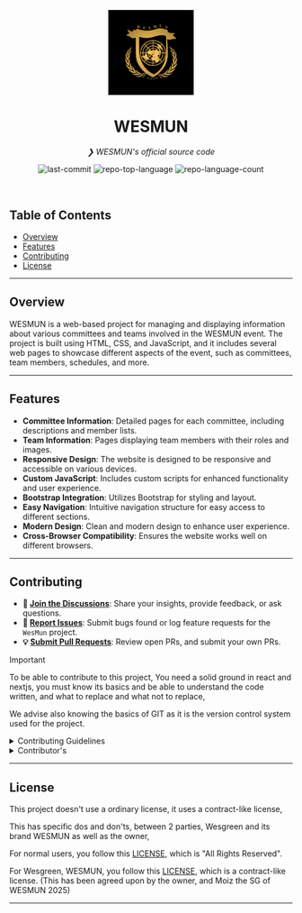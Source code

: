 <!--suppress ALL -->
<p align="center">
    <img src="public/wesmun.webp" align="center" width="30%" alt="MD Logo">
</p>
<p align="center"><h1 align="center">WESMUN</h1>
<p align="center">
    <em>❯ WESMUN's official source code</em>
</p>
<p align="center">
    <img src="https://img.shields.io/github/last-commit/DefinetlyNotAI/WesMun?style=default&logo=git&logoColor=white&color=0080ff" alt="last-commit">
    <img src="https://img.shields.io/github/languages/top/DefinetlyNotAI/WesMun?style=default&color=0080ff" alt="repo-top-language">
    <img src="https://img.shields.io/github/languages/count/DefinetlyNotAI/WesMun?style=default&color=0080ff" alt="repo-language-count">
</p>
<p align="center"><!-- default option, no dependency badges. -->
</p>
<br>

## Table of Contents

- [ Overview](#overview)
- [ Features](#features)
- [ Contributing](#contributing)
- [ License](#license)

---

## Overview

WESMUN is a web-based project for managing and displaying
information about various committees and teams involved in the WESMUN event.
The project is built using HTML, CSS, and JavaScript,
and it includes several web pages to showcase different aspects of the event,
such as committees, team members, schedules, and more.

---

## Features

- **Committee Information**: Detailed pages for each committee, including descriptions and member lists.
- **Team Information**: Pages displaying team members with their roles and images.
- **Responsive Design**: The website is designed to be responsive and accessible on various devices.
- **Custom JavaScript**: Includes custom scripts for enhanced functionality and user experience.
- **Bootstrap Integration**: Utilizes Bootstrap for styling and layout.
- **Easy Navigation**: Intuitive navigation structure for easy access to different sections.
- **Modern Design**: Clean and modern design to enhance user experience.
- **Cross-Browser Compatibility**: Ensures the website works well on different browsers.

---

## Contributing

- **💬 [Join the Discussions](https://github.com/DefinetlyNotAI/WesMun/discussions)**: Share your insights, provide
  feedback, or ask questions.
- **🐛 [Report Issues](https://github.com/DefinetlyNotAI/WesMun/issues)**: Submit bugs found or log feature requests for
  the `WesMun` project.
- **💡 [Submit Pull Requests](https://github.com/DefinetlyNotAI/WesMun/blob/main/CONTRIBUTING.md)**: Review open PRs, and
  submit your own PRs.

> [!IMPORTANT]
> To be able to contribute to this project,
> You need a solid ground in react and nextjs,
> you must know its basics and be able to understand the code written,
> and what to replace and what not to replace,
>
> We advise also knowing the basics of GIT as it is the version control
> system used for the project.

<details closed>
<summary>Contributing Guidelines</summary>

1. **Fork the Repository**: Start by forking the project repository to your GitHub account.
2. **Clone Locally**: Clone the forked repository to your local machine using a git client.
   ```sh
   git clone https://github.com/DefinetlyNotAI/WesMun
   ```
3. **Create a New Branch**: Always work on a new branch, giving it a descriptive name.
   ```sh
   git checkout -b new-feature-x
   ```
4. **Make Your Changes**: Develop and test your changes locally.
5. **Commit Your Changes**: Commit with a clear message describing your updates.
   ```sh
   git commit -m 'Implemented new feature x.'
   ```
6. **Push to GitHub**: Push the changes to your forked repository.
   ```sh
   git push origin new-feature-x
   ```
7. **Submit a Pull Request**: Create a PR against the original project repository. Clearly describe the changes and
   their motivations.
8. **Review**: Once your PR is reviewed and approved, it will be merged into the main branch. Congratulations on your
   contribution!

</details>

<details closed>
<summary>Contributor's</summary>
<br>
<p align="left">
   <a href="https://github.com{/DefinetlyNotAI/WesMun/}graphs/contributors">
      <img src="https://contrib.rocks/image?repo=DefinetlyNotAI/WesMun">
   </a>
</p>
</details>

---

## License

This project doesn't use a ordinary license, it uses a contract-like license,

This has specific dos and don'ts, between 2 parties,
Wesgreen and its brand WESMUN as well as the owner,

For normal users, you follow this [LICENSE](LICENSE), which is "All Rights Reserved".

For Wesgreen, WESMUN, you follow this [LICENSE](LICENSE.md),
which is a contract-like license. (This has been agreed upon by the owner, and Moiz the SG of WESMUN 2025)

---
